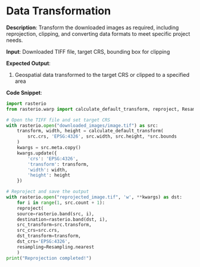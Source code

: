 
# Data Transformation

**Description**: Transform the downloaded images as required, including reprojection, clipping, and converting data formats to meet specific project needs.

**Input**: Downloaded TIFF file, target CRS, bounding box for clipping

**Expected Output**: 
 1. Geospatial data transformed to the target CRS or clipped to a specified area

**Code Snippet**:
```python
import rasterio
from rasterio.warp import calculate_default_transform, reproject, Resampling

# Open the TIFF file and set target CRS
with rasterio.open("downloaded_images/image.tif") as src:
    transform, width, height = calculate_default_transform(
        src.crs, 'EPSG:4326', src.width, src.height, *src.bounds
    )
    kwargs = src.meta.copy()
    kwargs.update({
        'crs': 'EPSG:4326',
        'transform': transform,
        'width': width,
        'height': height
    })

# Reproject and save the output
with rasterio.open("reprojected_image.tif", 'w', **kwargs) as dst:
    for i in range(1, src.count + 1):
    reproject(
    source=rasterio.band(src, i),
    destination=rasterio.band(dst, i),
    src_transform=src.transform,
    src_crs=src.crs,
    dst_transform=transform,
    dst_crs='EPSG:4326',
    resampling=Resampling.nearest
    )
print("Reprojection completed!")
```
